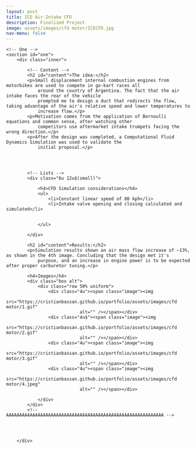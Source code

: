 ```yaml
---
layout: post
title: ICE Air-Intake CFD
description: Finalized Project
image: assets/images/cfd motor/ICECFD.jpg
nav-menu: false
---
```


<!-- Main -->
<div id="main" class="alt">

	<!-- One -->
	<section id="one">
		<div class="inner">

			<!-- Content -->
			<h2 id="content">The idea:</h2>
			<p>Small displacement internal combustion engines from motorbikes are used to compete in go-kart races all
				around the country of Argentina. The fact that the air intake faces the rear of the vehicle
				prompted me to design a duct that redirects the flow, taking advantage of the air's relative speed and lower temperatures to
				increase flow.</p>
			<p>Motivation comes from the application of Bernoulli equations and common sense, after watching other
				competitors use aftermarket intake trumpets facing the wrong direction.</p>
			<p>After the design was completed, a Computational Fluid Dynamics Simulation was used to validate the
				initial proposal.</p>




			<!-- Lists -->
			<div class="6u 12u$(small)">

				<h4>CFD Simulation considerations</h4>
				<ul>
					<li>Constant linear speed of 80 kph</li>
					<li>Intake valve opening and closing calculated and simulated</li>


				</ul>

			</div>

			<h2 id="content">Results:</h2>
			<p>Simulation results shown an air mass flow increase of ~13%, as shown in the 4th image. Concluding that the design met it's
				purpose, and an increase in engine power is to be expected after proper carburetor tuning.</p>

			<h4>Images</h4>
			<div class="box alt">
				<div class="row 50% uniform">
					<div class="4u"><span class="image"><img
								src="https://cristianbassan.github.io/portfolio/assets/images/cfd motor/1.gif"
								alt="" /></span></div>
					<div class="4u$"><span class="image"><img
								src="https://cristianbassan.github.io/portfolio/assets/images/cfd motor/2.gif"
								alt="" /></span></div>
					<div class="4u"><span class="image"><img
								src="https://cristianbassan.github.io/portfolio/assets/images/cfd motor/3.gif"
								alt="" /></span></div>
					<div class="4u"><span class="image"><img
								src="https://cristianbassan.github.io/portfolio/assets/images/cfd motor/4.jpeg"
								alt="" /></span></div>

				</div>
			</div>
			<!-- 	AAAAAAAAAAAAAAAAAAAAAAAAAAAAAAAAAAAAAAAAAAAAAAAAAAAAAAAAAAAA -->




		</div>
